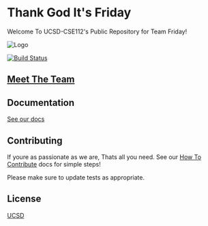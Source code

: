 # Thank God It's Friday
Welcome To UCSD-CSE112's Public Repository for Team Friday!

![Logo](https://github.com/ucsd-cse112/team13/blob/master/res/logo.png)

[![Build Status](https://travis-ci.com/ucsd-cse112/team13.svg?branch=master)](https://travis-ci.com/ucsd-cse112/team13)
<!-- [![Maintainability](https://api.codeclimate.com/v1/badges/c46bd5e7fe5cc18e9541/maintainability)](https://codeclimate.com/repos/5cbebc0cfbadb16720001ec7/maintainability)
[![Test Coverage](https://api.codeclimate.com/v1/badges/c46bd5e7fe5cc18e9541/test_coverage)](https://codeclimate.com/repos/5cbebc0cfbadb16720001ec7/test_coverage)
[![Sauce Test Status](https://saucelabs.com/buildstatus/team5thanos)](https://saucelabs.com/u/team5thanos)
![License](https://img.shields.io/badge/License-MIT-yellow.svg) -->

## [Meet The Team](https://github.com/ucsd-cse112/team13/blob/master/teamProfile.html)

## Documentation
[See our docs](https://drive.google.com/open?id=10RPfh2c-1xePoPe4ytpX2LaDlBoi1_Dy)

## Contributing
If youre as passionate as we are, Thats all you need. 
See our [How To Contribute](./CONTRIBUTING.md) docs for simple steps!


Please make sure to update tests as appropriate.

## License
[UCSD]()